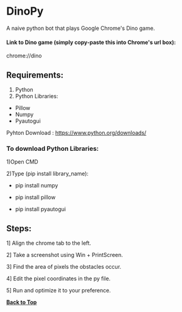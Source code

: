 # DinoPy
A naive python bot that plays Google Chrome's Dino game.

#### Link to Dino game (simply copy-paste this into Chrome's url box):

chrome://dino

## Requirements:
1) Python
2) Python Libraries:
* Pillow
* Numpy
* Pyautogui

  
Pyhton Download : https://www.python.org/downloads/

### To download Python Libraries:

1)Open CMD

2)Type (pip install library_name): 

  * pip install numpy
  
  * pip install pillow
  
  * pip install pyautogui
  
## Steps:
1] Align the chrome tab to the left.


2] Take a screenshot using Win + PrintScreen.


3] Find the area of pixels the obstacles occur. 


4] Edit the pixel coordinates in the py file.


5] Run and optimize it to your preference.

**[Back to Top](#DinoPy)**
